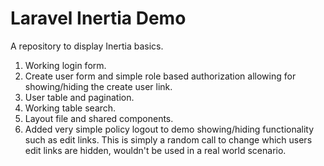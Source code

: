 # Laravel Inertia Demo

A repository to display Inertia basics. 

1. Working login form. 
2. Create user form and simple role based authorization allowing for showing/hiding the create user link.
3. User table and pagination.
3. Working table search.
4. Layout file and shared components.
5. Added very simple policy logout to demo showing/hiding functionality such as edit links. This is simply a random call to change which users edit links are hidden, wouldn't be used in a real world scenario.
